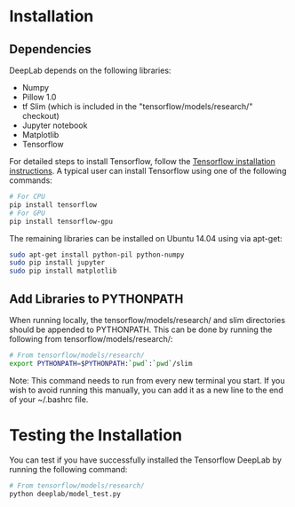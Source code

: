 # Installation

## Dependencies

DeepLab depends on the following libraries:

*   Numpy
*   Pillow 1.0
*   tf Slim (which is included in the "tensorflow/models/research/" checkout)
*   Jupyter notebook
*   Matplotlib
*   Tensorflow

For detailed steps to install Tensorflow, follow the [Tensorflow installation
instructions](https://www.tensorflow.org/install/). A typical user can install
Tensorflow using one of the following commands:

```bash
# For CPU
pip install tensorflow
# For GPU
pip install tensorflow-gpu
```

The remaining libraries can be installed on Ubuntu 14.04 using via apt-get:

```bash
sudo apt-get install python-pil python-numpy
sudo pip install jupyter
sudo pip install matplotlib
```

## Add Libraries to PYTHONPATH

When running locally, the tensorflow/models/research/ and slim directories
should be appended to PYTHONPATH. This can be done by running the following from
tensorflow/models/research/:

```bash
# From tensorflow/models/research/
export PYTHONPATH=$PYTHONPATH:`pwd`:`pwd`/slim
```

Note: This command needs to run from every new terminal you start. If you wish
to avoid running this manually, you can add it as a new line to the end of your
~/.bashrc file.

# Testing the Installation

You can test if you have successfully installed the Tensorflow DeepLab by
running the following command:

```bash
# From tensorflow/models/research/
python deeplab/model_test.py
```
